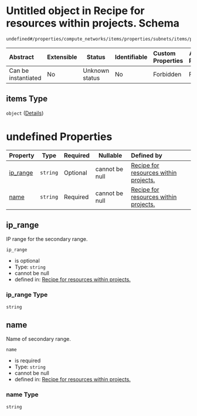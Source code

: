 # Untitled object in Recipe for resources within projects. Schema

```txt
undefined#/properties/compute_networks/items/properties/subnets/items/properties/secondary_ranges/items
```




| Abstract            | Extensible | Status         | Identifiable | Custom Properties | Additional Properties | Access Restrictions | Defined In                                                                                                          |
| :------------------ | ---------- | -------------- | ------------ | :---------------- | --------------------- | ------------------- | ------------------------------------------------------------------------------------------------------------------- |
| Can be instantiated | No         | Unknown status | No           | Forbidden         | Forbidden             | none                | [resources.schema.json\*](../../../../../../../../../../tmp/182028425/resources.schema.json "open original schema") |

## items Type

`object` ([Details](resources-properties-compute_networks-items-properties-subnets-items-properties-secondary_ranges-items.md))

# undefined Properties

| Property              | Type     | Required | Nullable       | Defined by                                                                                                                                                                                                                                                                                           |
| :-------------------- | -------- | -------- | -------------- | :--------------------------------------------------------------------------------------------------------------------------------------------------------------------------------------------------------------------------------------------------------------------------------------------------- |
| [ip_range](#ip_range) | `string` | Optional | cannot be null | [Recipe for resources within projects.](resources-properties-compute_networks-items-properties-subnets-items-properties-secondary_ranges-items-properties-ip_range.md "undefined#/properties/compute_networks/items/properties/subnets/items/properties/secondary_ranges/items/properties/ip_range") |
| [name](#name)         | `string` | Required | cannot be null | [Recipe for resources within projects.](resources-properties-compute_networks-items-properties-subnets-items-properties-secondary_ranges-items-properties-name.md "undefined#/properties/compute_networks/items/properties/subnets/items/properties/secondary_ranges/items/properties/name")         |

## ip_range

IP range for the secondary range.


`ip_range`

-   is optional
-   Type: `string`
-   cannot be null
-   defined in: [Recipe for resources within projects.](resources-properties-compute_networks-items-properties-subnets-items-properties-secondary_ranges-items-properties-ip_range.md "undefined#/properties/compute_networks/items/properties/subnets/items/properties/secondary_ranges/items/properties/ip_range")

### ip_range Type

`string`

## name

Name of secondary range.


`name`

-   is required
-   Type: `string`
-   cannot be null
-   defined in: [Recipe for resources within projects.](resources-properties-compute_networks-items-properties-subnets-items-properties-secondary_ranges-items-properties-name.md "undefined#/properties/compute_networks/items/properties/subnets/items/properties/secondary_ranges/items/properties/name")

### name Type

`string`
